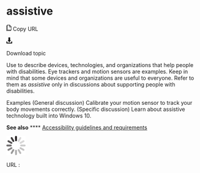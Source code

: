 # assistive

![Copy URL](media/assistive/Copy.png)
Copy URL

![Download](media/assistive/Download.png)

Download topic

Use to
describe devices, technologies, and organizations that
help people with disabilities. Eye trackers and motion sensors are
examples. Keep in mind that some devices and organizations are useful to
everyone. Refer to them as *assistive* only in discussions about supporting people with disabilities.

Examples
(General discussion) Calibrate your motion sensor to track your body movements correctly.
(Specific discussion) Learn about assistive technology built into Windows 10.

**See also** **** [Accessibility guidelines and requirements](https://worldready.cloudapp.net/Styleguide/Read?id=2700&topicid=26589)

![In progress](media/assistive/activity-large.gif)

URL :
